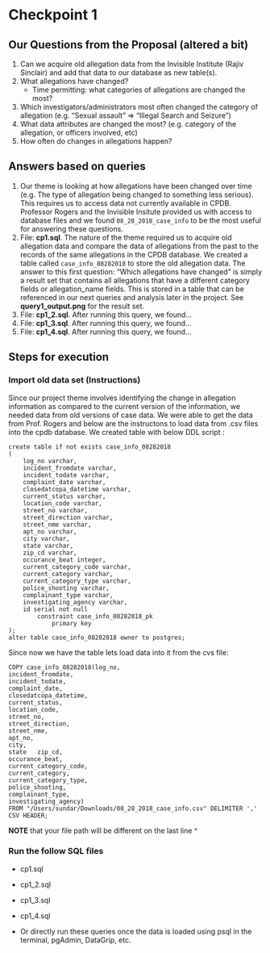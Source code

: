 # Checkpoint 1

## Our Questions from the Proposal (altered a bit)
1. Can we acquire old allegation data from the Invisible Institute (Rajiv Sinclair) and add that data to our database as new table(s).
2. What allegations have changed?
	* Time permitting: what categories of allegations are changed the most?
3. Which investigators/administrators most often changed the category of allegation (e.g. “Sexual assault” => “Illegal Search and Seizure”)
4. What data attributes are changed the most? (e.g. category of the allegation, or officers involved, etc)
5. How often do changes in allegations happen?

## Answers based on queries
1. Our theme is looking at how allegations have been changed over time (e.g. The type of allegation being changed to something less serious). This requires us to access data not currently available in CPDB. Professor Rogers and the Invisible Insitute provided us with access to database files and we found `08_28_2018_case_info` to be the most useful for answering these questions.
2. File: **cp1.sql**. The nature of the theme required us to acquire old allegation data and compare the data of allegations from the past to the records of the same allegations in the CPDB database. We created a table called `case_info_08282018` to store the old allegation data. The answer to this first question: “Which allegations have changed” is simply a result set that contains all allegations that have a different category fields or allegation_name fields. This is stored in a table that can be referenced in our next queries and analysis later in the project. See **query1_output.png** for the result set.
3. File: **cp1_2.sql**. After running this query, we found...
4. File: **cp1_3.sql**. After running this query, we found...
5. File: **cp1_4.sql**. After running this query, we found...

## Steps for execution

### Import old data set (Instructions)
Since our project theme involves identifying the change in allegation information as compared to the current version of the information, we needed data from old versions of case data. 
We were able to get the data from Prof. Rogers and below are the instructons to load data from .csv files into the cpdb database. We created table with below DDL script :

```
create table if not exists case_info_08282018
(
	log_no varchar,
	incident_fromdate varchar,
	incident_todate varchar,
	complaint_date varchar,
	closedatcopa_datetime varchar,
	current_status varchar,
	location_code varchar,
	street_no varchar,
	street_direction varchar,
	street_nme varchar,
	apt_no varchar,
	city varchar,
	state varchar,
	zip_cd varchar,
	occurance_beat integer,
	current_category_code varchar,
	current_category varchar,
	current_category_type varchar,
	police_shooting varchar,
	complainant_type varchar,
	investigating_agency varchar,
	id serial not null
		constraint case_info_08282018_pk
			primary key
);
alter table case_info_08282018 owner to postgres;
```

Since now we have the table lets load data into it from the cvs file:


```
COPY case_info_08282018(log_no,
incident_fromdate,
incident_todate,
complaint_date,
closedatcopa_datetime,
current_status,
location_code,
street_no,
street_direction,
street_nme,
apt_no,
city,
state	zip_cd,
occurance_beat,
current_category_code,
current_category,
current_category_type,
police_shooting,
complainant_type,
investigating_agency) 
FROM "/Users/sundar/Downloads/08_28_2018_case_info.csv" DELIMITER ',' CSV HEADER;
```
**NOTE** that your file path will be different on the last line ^

### Run the follow SQL files
* cp1.sql
* cp1_2.sql
* cp1_3.sql
* cp1_4.sql

* Or directly run these queries once the data is loaded using psql in the terminal, pgAdmin, DataGrip, etc.
